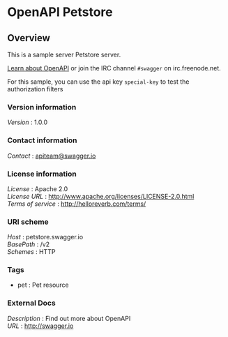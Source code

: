 # OpenAPI Petstore


<a name="overview"></a>
## Overview
This is a sample server Petstore server.

[Learn about OpenAPI](http://swagger.io) or join the IRC channel `#swagger` on irc.freenode.net.

For this sample, you can use the api key `special-key` to test the authorization filters


### Version information
*Version* : 1.0.0


### Contact information
*Contact* : apiteam@swagger.io


### License information
*License* : Apache 2.0  
*License URL* : http://www.apache.org/licenses/LICENSE-2.0.html  
*Terms of service* : http://helloreverb.com/terms/


### URI scheme
*Host* : petstore.swagger.io  
*BasePath* : /v2  
*Schemes* : HTTP


### Tags

* pet : Pet resource


### External Docs
*Description* : Find out more about OpenAPI  
*URL* : http://swagger.io



